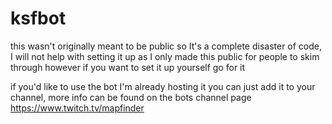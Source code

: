 # ksfbot

this wasn't originally meant to be public so It's a complete disaster of code, I will not help with setting it up as I only made this public for people to skim through however if you want to set it up yourself go for it

if you'd like to use the bot I'm already hosting it you can just add it to your channel, more info can be found on the bots channel page
https://www.twitch.tv/mapfinder
